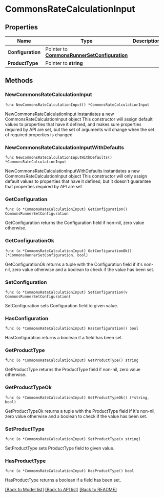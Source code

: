 # CommonsRateCalculationInput

## Properties

Name | Type | Description | Notes
------------ | ------------- | ------------- | -------------
**Configuration** | Pointer to [**CommonsRunnerSetConfiguration**](CommonsRunnerSetConfiguration.md) |  | [optional] 
**ProductType** | Pointer to **string** |  | [optional] 

## Methods

### NewCommonsRateCalculationInput

`func NewCommonsRateCalculationInput() *CommonsRateCalculationInput`

NewCommonsRateCalculationInput instantiates a new CommonsRateCalculationInput object
This constructor will assign default values to properties that have it defined,
and makes sure properties required by API are set, but the set of arguments
will change when the set of required properties is changed

### NewCommonsRateCalculationInputWithDefaults

`func NewCommonsRateCalculationInputWithDefaults() *CommonsRateCalculationInput`

NewCommonsRateCalculationInputWithDefaults instantiates a new CommonsRateCalculationInput object
This constructor will only assign default values to properties that have it defined,
but it doesn't guarantee that properties required by API are set

### GetConfiguration

`func (o *CommonsRateCalculationInput) GetConfiguration() CommonsRunnerSetConfiguration`

GetConfiguration returns the Configuration field if non-nil, zero value otherwise.

### GetConfigurationOk

`func (o *CommonsRateCalculationInput) GetConfigurationOk() (*CommonsRunnerSetConfiguration, bool)`

GetConfigurationOk returns a tuple with the Configuration field if it's non-nil, zero value otherwise
and a boolean to check if the value has been set.

### SetConfiguration

`func (o *CommonsRateCalculationInput) SetConfiguration(v CommonsRunnerSetConfiguration)`

SetConfiguration sets Configuration field to given value.

### HasConfiguration

`func (o *CommonsRateCalculationInput) HasConfiguration() bool`

HasConfiguration returns a boolean if a field has been set.

### GetProductType

`func (o *CommonsRateCalculationInput) GetProductType() string`

GetProductType returns the ProductType field if non-nil, zero value otherwise.

### GetProductTypeOk

`func (o *CommonsRateCalculationInput) GetProductTypeOk() (*string, bool)`

GetProductTypeOk returns a tuple with the ProductType field if it's non-nil, zero value otherwise
and a boolean to check if the value has been set.

### SetProductType

`func (o *CommonsRateCalculationInput) SetProductType(v string)`

SetProductType sets ProductType field to given value.

### HasProductType

`func (o *CommonsRateCalculationInput) HasProductType() bool`

HasProductType returns a boolean if a field has been set.


[[Back to Model list]](../README.md#documentation-for-models) [[Back to API list]](../README.md#documentation-for-api-endpoints) [[Back to README]](../README.md)


